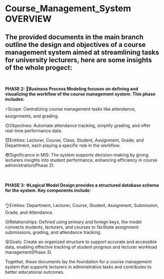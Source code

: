 # Course_Management_System OVERVIEW

## The provided documents in the main branch outline the design and objectives of a course management system aimed at streamlining tasks for university lecturers, here are some insights of the whole progect:
<br>



**PHASE 2: 💼Business Process Modeling focuses on defining and visualizing the workflow of the course management system. This phase includes:**
<br>

⚡Scope: Centralizing course management tasks like attendance, assignments, and grading.

😊Objectives: Automate attendance tracking, simplify grading, and offer real-time performance data.

😈Entities: Lecturer, Course, Class, Student, Assignment, Grade, and Department, each playing a specific role in the workflow.

😎Significance in MIS: The system supports decision-making by giving lecturers insights into student performance, enhancing efficiency in course administration​(Phase 2).
<br>
<br>
<br>




**PHASE 3: ⚙️Logical Model Design provides a structured database schema for the system. Key components include:**
<br>
<br>


👌Entities: Department, Lecturer, Course, Student, Assignment, Submission, Grade, and Attendance.

😒Relationships: Defined using primary and foreign keys, the model connects students, lecturers, and courses to facilitate assignment submissions, grading, and attendance tracking.

😵Goals: Create an organized structure to support accurate and accessible data, enabling effective tracking of student progress and lecturer workload management​(Phase 3).

Together, these documents lay the foundation for a course management system that supports lecturers in administrative tasks and contributes to better educational outcomes.
